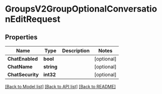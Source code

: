 # GroupsV2GroupOptionalConversationEditRequest

## Properties
Name | Type | Description | Notes
------------ | ------------- | ------------- | -------------
**ChatEnabled** | **bool** |  | [optional] 
**ChatName** | **string** |  | [optional] 
**ChatSecurity** | **int32** |  | [optional] 

[[Back to Model list]](../README.md#documentation-for-models) [[Back to API list]](../README.md#documentation-for-api-endpoints) [[Back to README]](../README.md)


